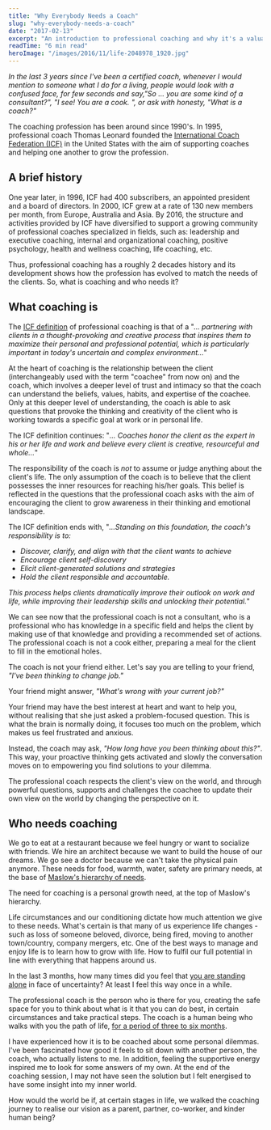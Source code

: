```yaml
---
title: "Why Everybody Needs a Coach"
slug: "why-everybody-needs-a-coach"
date: "2017-02-13"
excerpt: "An introduction to professional coaching and why it's a valuable tool for personal growth. Learn what coaching is, how it differs from consulting or therapy, and who can benefit from this thought-provoking process."
readTime: "6 min read"
heroImage: "/images/2016/11/life-2048978_1920.jpg"
---
```


*In the last 3 years since I've been a certified coach, whenever I would mention to someone what I do for a living, people would look with a confused face, for few seconds and say,"So ... you are some kind of a consultant?", "I see! You are a cook. ", or ask with honesty, "What is a coach?"*

The coaching profession has been around since 1990's. In 1995, professional coach Thomas Leonard founded the [International Coach Federation (ICF)](https://www.coachfederation.org/) in the United States with the aim of supporting coaches and helping one another to grow the profession.

## A brief history

One year later, in 1996, ICF had 400 subscribers, an appointed president and a board of directors. In 2000, ICF grew at a rate of 130 new members per month, from Europe, Australia and Asia. By 2016, the structure and activities provided by ICF have diversified to support a growing community of professional coaches specialized in fields, such as: leadership and executive coaching, internal and organizational coaching, positive psychology, health and wellness coaching, life coaching, etc.

Thus, professional coaching has a roughly 2 decades history and its development shows how the profession has evolved to match the needs of the clients. So, what is coaching and who needs it?

## What coaching is

The [ICF definition](https://www.coachfederation.org/need/landing.cfm?ItemNumber=978&navItemNumber=567) of professional coaching is that of a "... *partnering with clients in a thought-provoking and creative process that inspires them to maximize their personal and professional potential, which is particularly important in today's uncertain and complex environment...*"

At the heart of coaching is the relationship between the client (interchangeably used with the term "coachee" from now on) and the coach, which involves a deeper level of trust and intimacy so that the coach can understand the beliefs, values, habits, and expertise of the coachee. Only at this deeper level of understanding, the coach is able to ask questions that provoke the thinking and creativity of the client who is working towards a specific goal at work or in personal life.

The ICF definition continues: "*... Coaches honor the client as the expert in his or her life and work and believe every client is creative, resourceful and whole...*"

The responsibility of the coach is *not* to assume or judge anything about the client's life. The only assumption of the coach is to believe that the client possesses the inner resources for reaching his/her goals. This belief is reflected in the questions that the professional coach asks with the aim of encouraging the client to grow awareness in their thinking and emotional landscape.

The ICF definition ends with, "*...Standing on this foundation, the coach's responsibility is to:*

- *Discover, clarify, and align with that the client wants to achieve*
- *Encourage client self-discovery*
- *Elicit client-generated solutions and strategies*
- *Hold the client responsible and accountable.*

*This process helps clients dramatically improve their outlook on work and life, while improving their leadership skills and unlocking their potential.*"

We can see now that the professional coach is not a consultant, who is a professional who has knowledge in a specific field and helps the client by making use of that knowledge and providing a recommended set of actions. The professional coach is not a cook either, preparing a meal for the client to fill in the emotional holes.

The coach is not your friend either. Let's say you are telling to your friend, *"I've been thinking to change job."*

Your friend might answer, *"What's wrong with your current job?"*

Your friend may have the best interest at heart and want to help you, without realising that she just asked a problem-focused question. This is what the brain is normally doing, it focuses too much on the problem, which makes us feel frustrated and anxious.

Instead, the coach may ask, *"How long have you been thinking about this?"*. This way, your proactive thinking gets activated and slowly the conversation moves on to empowering you find solutions to your dilemma.

The professional coach respects the client's view on the world, and through powerful questions, supports and challenges the coachee to update their own view on the world by changing the perspective on it.

## Who needs coaching

We go to eat at a restaurant because we feel hungry or want to socialize with friends. We hire an architect because we want to build the house of our dreams. We go see a doctor because we can't take the physical pain anymore. These needs for food, warmth, water, safety are primary needs, at the base of [Maslow's hierarchy of needs](http://www.simplypsychology.org/maslow.html).

The need for coaching is a personal growth need, at the top of Maslow's hierarchy.

Life circumstances and our conditioning dictate how much attention we give to these needs. What's certain is that many of us experience life changes - such as loss of someone beloved, divorce, being fired, moving to another town/country, company mergers, etc. One of the best ways to manage and enjoy life is to learn how to grow with life. How to fulfil our full potential in line with everything that happens around us.

In the last 3 months, how many times did you feel that [you are standing alone](http://www.flyingthoughts.net/?page_id=157) in face of uncertainty? At least I feel this way once in a while.

The professional coach is the person who is there for you, creating the safe space for you to think about what is it that you can do best, in certain circumstances and take practical steps. The coach is a human being who walks with you the path of life, [for a period of three to six months](https://www.coachfederation.org/need/landing.cfm?ItemNumber=978&navItemNumber=567).

I have experienced how it is to be coached about some personal dilemmas. I've been fascinated how good it feels to sit down with another person, the coach, who actually listens to me. In addition, feeling the supportive energy inspired me to look for some answers of my own. At the end of the coaching session, I may not have seen the solution but I felt energised to have some insight into my inner world.

How would the world be if, at certain stages in life, we walked the coaching journey to realise our vision as a parent, partner, co-worker, and kinder human being?